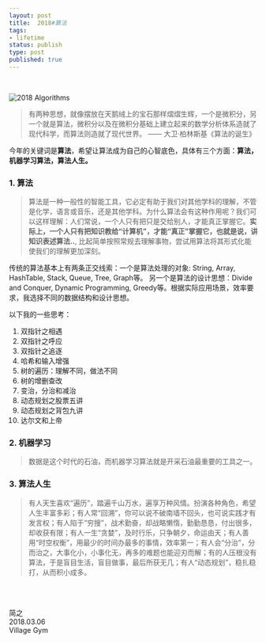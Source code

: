 ```yaml
--- 
layout: post
title:  2018#算法
tags:
- lifetime
status: publish
type: post
published: true
---
```


<br>

![2018 Algorithms](https://i.imgur.com/YlIgHe8.png)

> 有两种思想，就像摆放在天鹅绒上的宝石那样熠熠生辉，一个是微积分，另一个就是算法，微积分以及在微积分基础上建立起来的数学分析体系造就了现代科学，而算法则造就了现代世界。 —— 大卫·柏林斯基《算法的诞生》

今年的关键词是**算法**，希望让算法成为自己的心智底色，具体有三个方面：**算法，机器学习算法，算法人生。**

### 1. 算法

> 算法是一种一般性的智能工具，它必定有助于我们对其他学科的理解，不管是化学，语言或音乐，还是其他学科。为什么算法会有这种作用呢？我们可以这样理解：人们常说，一个人只有把只是交给别人，才能真正掌握它。**实际上，一个人只有把知识教给“计算机”，才能“真正”掌握它，也就是说，讲知识表述算法..**,  比起简单按照常规去理解事物，尝试用算法将其形式化能使我们的理解更加深刻。

传统的算法基本上有两条正交线索：一个是算法处理的对象: String, Array, HashTable, Stack, Queue, Tree, Graph等。 另一个是算法的设计思想：Divide and Conquer, Dynamic Programming, Greedy等。根据实际应用场景，效率要求，我选择不同的数据结构和设计思想。

以下我的一些思考：

1. 双指针之相遇
1. 双指针之呼应
1. 双指针之追逐
1. 哈希和输入增强
1. 树的遍历：理解不同，做法不同
1. 树的增删查改
1. 变治，分治和减治
1. 动态规划之股票五讲
1. 动态规划之背包九讲
1. 达尔文和上帝

### 2. 机器学习

> 数据是这个时代的石油，而机器学习算法就是开采石油最重要的工具之一。

### 3. 算法人生

> 有人天生喜欢“遍历”，踏遍千山万水，遍享万种风情。扮演各种角色，希望人生丰富多彩；有人常“回溯”，你可以说不破南墙不回头，也可说实践才有发言权；有人陷于“穷搜”，战术勤奋，却战略懒惰，勤勤恳恳，付出很多，却收获有限；有人一生“贪婪”，及时行乐，只争朝夕，命运由天；有人善用“时空权衡”，用最少的时间办最多的事情，效率第一；有人会“分治”，分而治之，大事化小，小事化无，再多的难题也能迎刃而解；有的人压根没有算法，于是盲目生活，盲目做事，最后所获无几；有人“动态规划”，稳扎稳打，从而积小成多。

<br>
<br>

简之           
2018.03.06           
Village Gym

